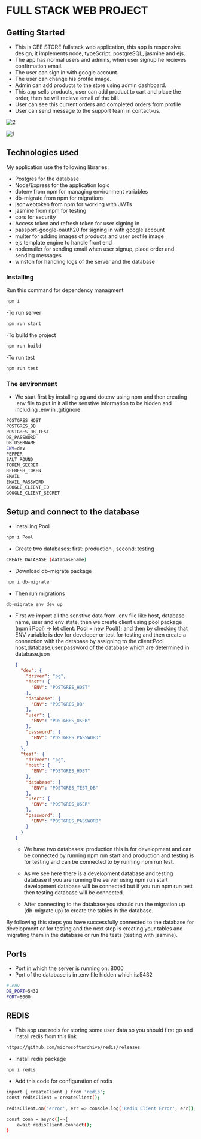 # FULL STACK WEB PROJECT

## Getting Started

- This is CEE STORE fullstack web application, this app is responsive design, it implements node, typeScript, postgreSQL, jasmine and ejs.
- The app has normal users and admins, when user signup he recieves confirmation email.
- The user can sign in with google account.
- The user can change his profile image.
- Admin can add products to the store using admin dashboard.
- This app sells products, user can add product to cart and place the order, then he will recieve email of the bill.
- User can see this current orders and completed orders from profile
- User can send message to the support team in contact-us.

![2](https://github.com/mohamedamr241/CEE-STORE/assets/81832292/f52fd469-e24e-40b3-aafd-4f25aae6dc7f)

![1](https://github.com/mohamedamr241/CEE-STORE/assets/81832292/62ede9df-8d95-4130-951e-f149a9f1e7af)

## Technologies used

My application use the following libraries:

- Postgres for the database
- Node/Express for the application logic
- dotenv from npm for managing environment variables
- db-migrate from npm for migrations
- jsonwebtoken from npm for working with JWTs
- jasmine from npm for testing
- cors for security
- Access token and refresh token for user signing in
- passport-google-oauth20 for signing in with google account
- multer for adding images of products and user profile image
- ejs template engine to handle front end
- nodemailer for sending email when user signup, place order and sending messages
- winston for handling logs of the server and the database

### Installing

Run this command for dependency managment
```bash
npm i
```

-To run server
```bash
npm run start
```
-To build the project
```bash
npm run build
```
-To run test
```bash
npm run test
```

### The environment

- We start first by installing pg and dotenv using npm and then creating .env file to put in it all the senstive information to be hidden and including .env in .gitignore.
```bash
POSTGRES_HOST
POSTGRES_DB
POSTGRES_DB_TEST
DB_PASSWORD
DB_USERNAME
ENV=dev
PEPPER
SALT_ROUND
TOKEN_SECRET
REFRESH_TOKEN
EMAIL
EMAIL_PASSWORD
GOOGLE_CLIENT_ID
GOOGLE_CLIENT_SECRET
```

## Setup and connect to the database

- Installing Pool
```bash
npm i Pool
```
- Create two databases: first: production , second: testing 
```bash
CREATE DATABASE (databasename)
```
- Download db-migrate package
```bash
npm i db-migrate
```
- Then run migrations
```bash
db-migrate env dev up
```

- First we import all the senstive data from .env file like host, database name, user and env state, then we create client using pool package (npm i Pool) -> let client: Pool = new Pool();
  and then by checking that ENV variable is dev for developer or test for testing and then create a connection with the database by assigning to the client:Pool host,database,user,password of the database which are determined in database.json

  ```json
  {
    "dev": {
      "driver": "pg",
      "host": {
        "ENV": "POSTGRES_HOST"
      },
      "database": {
        "ENV": "POSTGRES_DB"
      },
      "user": {
        "ENV": "POSTGRES_USER"
      },
      "password": {
        "ENV": "POSTGRES_PASSWORD"
      }
    },
    "test": {
      "driver": "pg",
      "host": {
        "ENV": "POSTGRES_HOST"
      },
      "database": {
        "ENV": "POSTGRES_TEST_DB"
      },
      "user": {
        "ENV": "POSTGRES_USER"
      },
      "password": {
        "ENV": "POSTGRES_PASSWORD"
      }
    }
  }
  ```

  - We have two databases: production this is for development and can be connected by running npm run start and production and testing is for testing and can be connected to by running npm run test.

  - As we see here there is a development database and testing database if you are running the server using npm run start development database will be connected but if you run npm run test then testing database will be connected.

  - After connecting to the database you should run the migration up (db-migrate up) to create the tables in the database.

By following this steps you have successfully connected to the database for development or for testing and the next step is creating your tables and migrating them in the database or run the tests (testing with jasmine).

## Ports

- Port in which the server is running on: 8000
- Port of the database is in .env file hidden which is:5432

```bash
#.env
DB_PORT=5432
PORT=8000
```

## REDIS

- This app use redis for storing some user data so you should first go and install redis from this link 
```bash
https://github.com/microsoftarchive/redis/releases
```
- Install redis package
```bash
npm i redis
```

- Add this code for configuration of redis
```bash
import { createClient } from 'redis';
const redisClient = createClient();

redisClient.on('error', err => console.log('Redis Client Error', err));

const conn = async()=>{
    await redisClient.connect();
}
```
